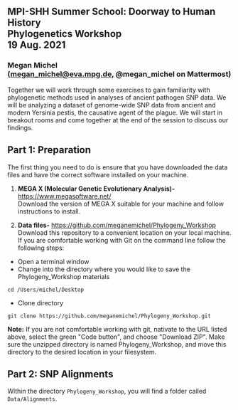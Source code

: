 ## MPI-SHH Summer School: Doorway to Human History<br/> Phylogenetics Workshop<br/> 19 Aug. 2021

### Megan Michel<br/> (megan_michel@eva.mpg.de, @megan_michel on Mattermost)

Together we will work through some exercises to gain familiarity with phylogenetic methods used in analyses of ancient pathogen SNP data. We will be analyzing a dataset of genome-wide SNP data from ancient and modern Yersinia pestis, the causative agent of the plague. We will start in breakout rooms and come together at the end of the session to discuss our findings.

## Part 1: Preparation
The first thing you need to do is ensure that you have downloaded the data files and have the correct software installed on your machine.
 
1. **MEGA X (Molecular Genetic Evolutionary Analysis)-** https://www.megasoftware.net/  
Download the version of MEGA X suitable for your machine and follow instructions to install.
 
2. **Data files-** https://github.com/meganemichel/Phylogeny_Workshop  
Download this repository to a convenient location on your local machine. If you are comfortable working with Git on the command line follow the following steps:  
* Open a terminal window  
* Change into the directory where you would like to save the Phylogeny_Workshop materials  
```
cd /Users/michel/Desktop
```
* Clone directory
```
git clone https://github.com/meganemichel/Phylogeny_Workshop.git
```

**Note:** If you are not comfortable working with git, nativate to the URL listed above, select the green "Code button", and choose "Download ZIP". Make sure the unzipped directory is named Phylogeny_Workshop, and move this directory to the desired location in your filesystem. 

## Part 2: SNP Alignments

Within the directory `Phylogeny_Workshop`, you will find a folder called `Data/Alignments`.